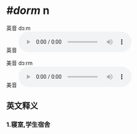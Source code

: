 # ***\#dorm*** n
英音 dɔːm  
英音
<audio src="./media/dorm1_AAC.aac" controls="controls"></audio>

美音 dɔːrm  
美音
<audio src="./media/dorm2_AAC.aac" controls="controls"></audio>



  

英文释义
---
### 1.**寝室,学生宿舍**  


